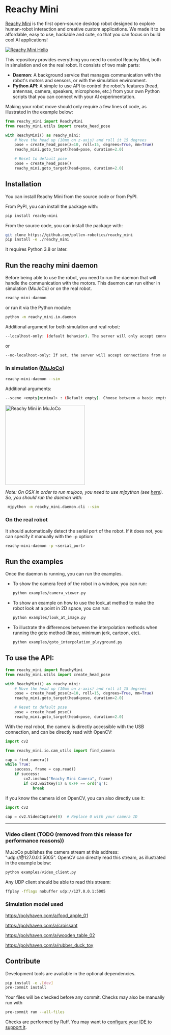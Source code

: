 # Reachy Mini

[Reachy Mini](https://www.pollen-robotics.com/reachy-mini/) is the first open-source desktop robot designed to explore human-robot interaction and creative custom applications. We made it to be affordable, easy to use, hackable and cute, so that you can focus on build cool AI applications!

[![Reachy Mini Hello](/docs/assets/reachy_mini_hello.gif)](https://www.pollen-robotics.com/reachy-mini/)

This repository provides everything you need to control Reachy Mini, both in simulation and on the real robot. It consists of two main parts:

- **Daemon**: A background service that manages communication with the robot's motors and sensors, or with the simulation environment. 
- **Python API**: A simple to use API to control the robot's features (head, antennas, camera, speakers, microphone, etc.) from your own Python scripts that you can connect with your AI experimentation.

Making your robot move should only require a few lines of code, as illustrated in the example below:

```python
from reachy_mini import ReachyMini
from reachy_mini.utils import create_head_pose

with ReachyMini() as reachy_mini:
    # Move the head up (10mm on z-axis) and roll it 15 degrees
    pose = create_head_pose(z=10, roll=15, degrees=True, mm=True)
    reachy_mini.goto_target(head=pose, duration=2.0)

    # Reset to default pose
    pose = create_head_pose() 
    reachy_mini.goto_target(head=pose, duration=2.0)
```

## Installation

You can install Reachy Mini from the source code or from PyPI.

From PyPI, you can install the package with:

```bash
pip install reachy-mini
```

From the source code, you can install the package with:

```bash
git clone https://github.com/pollen-robotics/reachy_mini
pip install -e ./reachy_mini
```

It requires Python 3.8 or later.

## Run the reachy mini daemon

Before being able to use the robot, you need to run the daemon that will handle the communication with the motors. This daemon can run either in simulation (MuJoCo) or on the real robot.

```bash
reachy-mini-daemon
```

or run it via the Python module:

```bash
python -m reachy_mini.io.daemon
```

Additional argument for both simulation and real robot:

```bash
--localhost-only: (default behavior). The server will only accept connections from localhost.
```

or

```bash
--no-localhost-only: If set, the server will accept connections from any connection on the local network.
```

### In simulation ([MuJoCo](https://mujoco.org))

```bash
reachy-mini-daemon --sim
```

Additional arguments:

```bash
--scene <empty|minimal> : (Default empty). Choose between a basic empty scene, or a scene with a table and some objects.
```

<img src="https://www.pollen-robotics.com/wp-content/uploads/2025/06/Reachy_mini_simulation.gif" width="250" alt="Reachy Mini in MuJoCo">


*Note: On OSX in order to run mujoco, you need to use mjpython (see [here](https://mujoco.readthedocs.io/en/stable/python.html#passive-viewer)). So, you should run the daemon with:*

```bash
 mjpython -m reachy_mini.daemon.cli --sim
 ```

### On the real robot

It should automatically detect the serial port of the robot. If it does not, you can specify it manually with the `-p` option:

```bash
reachy-mini-daemon -p <serial_port>
```

## Run the examples

Once the daemon is running, you can run the examples.

* To show the camera feed of the robot in a window, you can run:

    ```bash
    python examples/camera_viewer.py
    ```

* To show an example on how to use the look_at method to make the robot look at a point in 2D space, you can run:

    ```bash
    python examples/look_at_image.py
    ```

* To illustrate the differences between the interpolation methods when running the goto method (linear, minimum jerk, cartoon, etc).

    ```bash
    python examples/goto_interpolation_playground.py
    ```

## To use the API:

```python
from reachy_mini import ReachyMini
from reachy_mini.utils import create_head_pose

with ReachyMini() as reachy_mini:
    # Move the head up (10mm on z-axis) and roll it 15 degrees
    pose = create_head_pose(z=10, roll=15, degrees=True, mm=True)
    reachy_mini.goto_target(head=pose, duration=2.0)

    # Reset to default pose
    pose = create_head_pose() 
    reachy_mini.goto_target(head=pose, duration=2.0)
```

With the real robot, the camera is directly accessible with the USB connection, and can be directly read with OpenCV:

```python
import cv2

from reachy_mini.io.cam_utils import find_camera

cap = find_camera()
while True:
    success, frame = cap.read()
    if success:
        cv2.imshow("Reachy Mini Camera", frame)
        if cv2.waitKey(1) & 0xFF == ord('q'):
            break
```

If you know the camera id on OpenCV, you can also directly use it:

```python
import cv2

cap = cv2.VideoCapture(0)  # Replace 0 with your camera ID
```

---------

### Video client (TODO (removed from this release for performance reasons))

MuJoCo publishes the camera stream at this address: "udp://@127.0.0.1:5005".
OpenCV can directly read this stream, as illustrated in the example below:

```python
python examples/video_client.py
```

Any UDP client should be able to read this stream:

```bash
ffplay -fflags nobuffer udp://127.0.0.1:5005
```

### Simulation model used

https://polyhaven.com/a/food_apple_01

https://polyhaven.com/a/croissant

https://polyhaven.com/a/wooden_table_02

https://polyhaven.com/a/rubber_duck_toy

## Contribute

Development tools are available in the optional dependencies.

```bash
pip install -e .[dev]
pre-commit install
```

Your files will be checked before any commit. Checks may also be manually run with

```bash
pre-commit run --all-files
```

Checks are performed by Ruff. You may want to [configure your IDE to support it](https://docs.astral.sh/ruff/editors/setup/).
